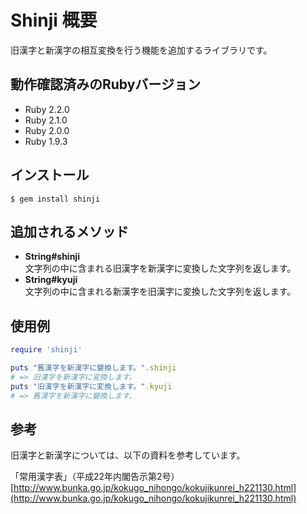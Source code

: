 # Shinji 概要

旧漢字と新漢字の相互変換を行う機能を追加するライブラリです。

## 動作確認済みのRubyバージョン

- Ruby 2.2.0
- Ruby 2.1.0
- Ruby 2.0.0
- Ruby 1.9.3

## インストール

    $ gem install shinji

## 追加されるメソッド

- **String#shinji**  
文字列の中に含まれる旧漢字を新漢字に変換した文字列を返します。
- **String#kyuji**  
文字列の中に含まれる新漢字を旧漢字に変換した文字列を返します。

## 使用例

```ruby
require 'shinji'

puts "舊漢字を新漢字に變換します。".shinji
# => 旧漢字を新漢字に変換します。
puts "旧漢字を新漢字に変換します。".kyuji
# => 舊漢字を新漢字に變換します。
```

## 参考

旧漢字と新漢字については、以下の資料を参考しています。  
  
「常用漢字表」（平成22年内閣告示第2号）  
[http://www.bunka.go.jp/kokugo_nihongo/kokujikunrei_h221130.html](http://www.bunka.go.jp/kokugo_nihongo/kokujikunrei_h221130.html)

